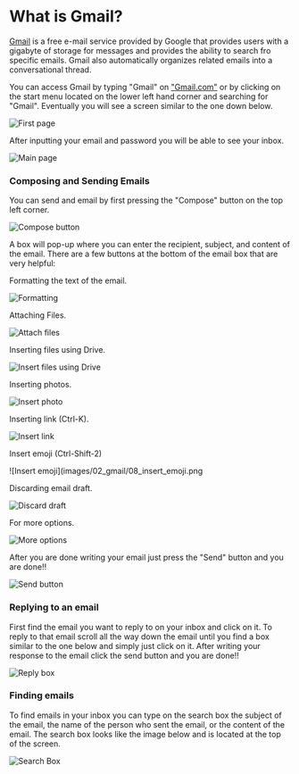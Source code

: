 # What is Gmail?

[Gmail](https://www.gmail.com/) is a free e-mail service provided by Google that provides users with a gigabyte of storage for messages and provides 
the ability to search fro specific emails. Gmail also automatically organizes related emails into a conversational thread.

You can access Gmail by typing "Gmail" on ["Gmail.com"](https://www.gmail.com) or by clicking on the start menu located on the lower left hand
corner and searching for "Gmail". Eventually you will see a screen similar to the one down below.

![First page](images/02_gmail/00_first_page.png)

After inputting your email and password you will be able to see your inbox.

![Main page](images/02_gmail/01_main_page.png)

### Composing and Sending Emails

You can send and email by first pressing the "Compose" button on the top left corner.

![Compose button](images/02_gmail/02_compose.png)

A box will pop-up where you can enter the recipient, subject, and content of the email.
There are a few buttons at the bottom of the email box that are very helpful:

Formatting the text of the email.

![Formatting](images/02_gmail/03_type.png)

Attaching Files.

![Attach files](images/02_gmail/04_attaching.png)

Inserting files using Drive.

![Insert files using Drive](images/02_gmail/05_drive.png)

Inserting photos.

![Insert photo](images/02_gmail/06_insert_photo.png)

Inserting link (Ctrl-K).

![Insert link](images/02_gmail/07_insert_link.png)

Insert emoji (Ctrl-Shift-2)

![Insert emoji](images/02_gmail/08_insert_emoji.png

Discarding email draft.

![Discard draft](images/02_gmail/09_discard.png)

For more options.

![More options](images/02_gmail/10_more_options.png)

After you are done writing your email just press the "Send" button and you are done!!

![Send button](images/02_gmail/11_send.png)

### Replying to an email

First find the email you want to reply to on your inbox and click on it. To reply to that email scroll all the way down the email
until you find a box similar to the one below and simply just click on it. After writing your response to the email click the send
button and you are done!!

![Reply box](images/02_gmail/12_reply_box.png)

### Finding emails

To find emails in your inbox you can type on the search box the subject of the email, the name of the person who sent the email, or
the content of the email. The search box looks like the image below and is located at the top of the screen.

![Search Box](images/02_gmail/13_search_bar.png)